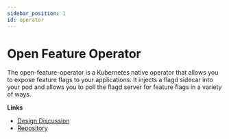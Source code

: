 ```yaml
---
sidebar_position: 1
id: operator
---
```


# Open Feature Operator

The open-feature-operator is a Kubernetes native operator that allows you to expose feature flags to your applications. It injects a flagd sidecar into your pod and allows you to poll the flagd server for feature flags in a variety of ways.

**Links**

- [Design Discussion](https://github.com/open-feature/research/issues/1)
- [Repository](https://github.com/open-feature/open-feature-operator)
